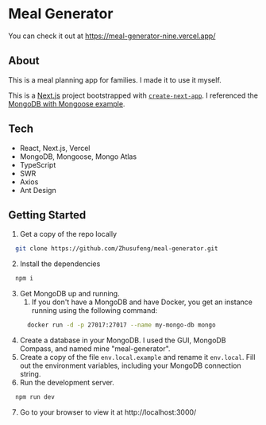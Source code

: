 # Meal Generator

You can check it out at https://meal-generator-nine.vercel.app/

## About

This is a meal planning app for families. I made it to use it myself.

This is a [Next.js](https://nextjs.org/) project bootstrapped with [`create-next-app`](https://github.com/vercel/next.js/tree/canary/packages/create-next-app). I referenced the [MongoDB with Mongoose example](https://github.com/vercel/next.js/tree/canary/examples/with-mongodb-mongoose).

## Tech

- React, Next.js, Vercel
- MongoDB, Mongoose, Mongo Atlas
- TypeScript
- SWR
- Axios
- Ant Design

## Getting Started

1. Get a copy of the repo locally

```bash
  git clone https://github.com/Zhusufeng/meal-generator.git
```

2. Install the dependencies

```bash
  npm i
```

3. Get MongoDB up and running.
   1. If you don't have a MongoDB and have Docker, you get an instance running using the following command:
   ```bash
     docker run -d -p 27017:27017 --name my-mongo-db mongo
   ```
4. Create a database in your MongoDB. I used the GUI, MongoDB Compass, and named mine "meal-generator".
5. Create a copy of the file `env.local.example` and rename it `env.local`. Fill out the environment variables, including your MongoDB connection string.
6. Run the development server.

```bash
  npm run dev
```

7. Go to your browser to view it at http://localhost:3000/
